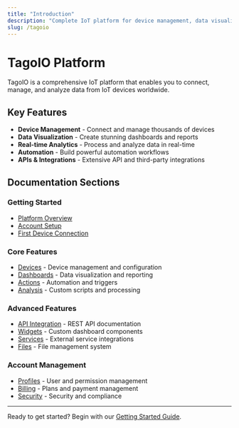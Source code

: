 ```yaml
---
title: "Introduction"
description: "Complete IoT platform for device management, data visualization, and automation"
slug: /tagoio
---
```


# TagoIO Platform

TagoIO is a comprehensive IoT platform that enables you to connect, manage, and analyze data from IoT devices worldwide.

<DocCardList />

## Key Features

- **Device Management** - Connect and manage thousands of devices
- **Data Visualization** - Create stunning dashboards and reports
- **Real-time Analytics** - Process and analyze data in real-time
- **Automation** - Build powerful automation workflows
- **APIs & Integrations** - Extensive API and third-party integrations

## Documentation Sections

### Getting Started
- [Platform Overview](../getting-started)
- [Account Setup](../account/editing-accounts-details)
- [First Device Connection](/docs/tagoio/devices/)

### Core Features
- [Devices](/docs/tagoio/devices/) - Device management and configuration
- [Dashboards](../dashboards) - Data visualization and reporting
- [Actions](/docs/tagoio/actions/) - Automation and triggers
- [Analysis](/docs/tagoio/analysis/) - Custom scripts and processing

### Advanced Features
- [API Integration](../api/) - REST API documentation
- [Widgets](../widgets) - Custom dashboard components
- [Services](../services/services-overview) - External service integrations
- [Files](/docs/tagoio/files) - File management system

### Account Management
- [Profiles](../account/profiles) - User and permission management
- [Billing](../billing/billing-summary) - Plans and payment management
- [Security](../security) - Security and compliance

---

Ready to get started? Begin with our [Getting Started Guide](../getting-started).
